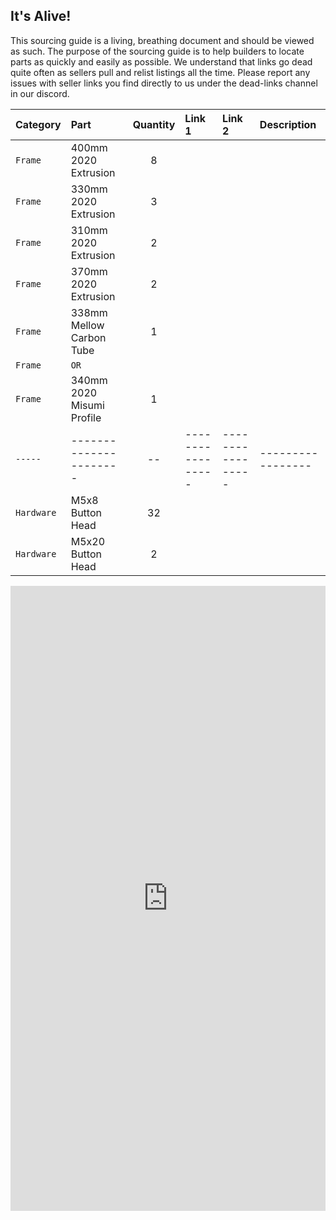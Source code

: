 ## It's Alive!
This sourcing guide is a living, breathing document and should be viewed as such. The purpose of the sourcing guide is to help builders to locate parts as quickly and easily as possible. We understand that links go dead quite often as sellers pull and relist listings all the time. Please report any issues with seller links you find directly to us under the dead-links channel in our discord.


| Category | Part | Quantity | Link 1 | Link 2 | Description |
| :--- | :--- | :----: | :--- | :--- | :--- |
| `Frame` | 400mm 2020 Extrusion | 8 |
| `Frame` | 330mm 2020 Extrusion | 3 |
| `Frame` | 310mm 2020 Extrusion | 2 |
| `Frame` | 370mm 2020 Extrusion | 2 |
| `Frame` | 338mm Mellow Carbon Tube | 1 |
| `Frame` | `OR` |
| `Frame` | 340mm 2020 Misumi Profile | 1 |
| `-----` | ---------------------- | -- | ----------------- | ----------------- | ----------------- |
| `Hardware` | M5x8 Button Head | 32 |
| `Hardware` | M5x20 Button Head | 2 |

<div style="text-align: center"><iframe src="https://docs.google.com/spreadsheets/d/e/2PACX-1vRDuzh9zTTb0Dr3VAwCe3eVq7Pyc6kqRn8ZqNsRaBrNnAQ9p_Byug8odcZ4Mtml6v6jA4KULE2Pz__y/pubhtml;headers=false" frameborder="0" width="100%" height="1000" scrolling="no"></iframe></div>
